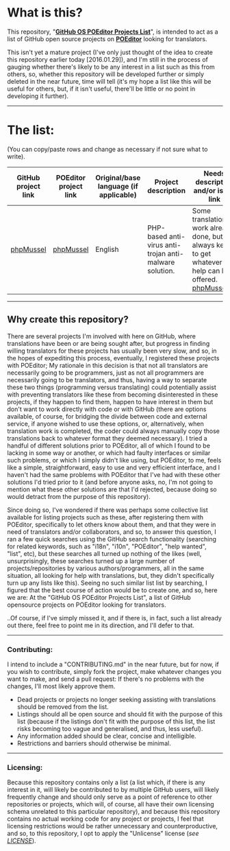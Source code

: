 # What is this?

This repository, "__[GitHub OS POEditor Projects List](https://github.com/Maikuolan/GitHub-OS-POEditor-Projects-List)__", is intended to act as a list of GitHub open source projects on __[POEditor](https://poeditor.com/)__ looking for translators.

This isn't yet a mature project (I've only just thought of the idea to create this repository earlier today [2016.01.29]), and I'm still in the process of gauging whether there's likely to be any interest in a list such as this from others, so, whether this repository will be developed further or simply deleted in the near future, time will tell (it's my hope a list like this will be useful for others, but, if it isn't useful, there'll be little or no point in developing it further).

---

# The list:

(You can copy/paste rows and change as necessary if not sure what to write).

GitHub project link | POEditor project link | Original/base language (if applicable) | Project description | Needs description and/or issue link
---|---|---|---|---
[phpMussel](https://github.com/Maikuolan/phpMussel) | [phpMussel](https://poeditor.com/projects/view?id=43787) | English | PHP-based anti-virus anti-trojan anti-malware solution. | Some translation work already done, but always keen to get whatever help can be offered. [phpMussel#3](https://github.com/Maikuolan/phpMussel/issues/3)

---

## Why create this repository?

There are several projects I'm involved with here on GitHub, where translations have been or are being sought after, but progress in finding willing translators for these projects has usually been very slow, and so, in the hopes of expediting this process, eventually, I registered these projects with POEditor; My rationale in this decision is that not all translators are necessarily going to be programmers, just as not all programmers are necessarily going to be translators, and thus, having a way to separate these two things (programming versus translating) could potentially assist with preventing translators like these from becoming disinterested in these projects, if they happen to find them, happen to have interest in them but don't want to work directly with code or with GitHub (there are options available, of course, for bridging the divide between code and external service, if anyone wished to use these options, or, alternatively, when translation work is completed, the coder could always manually copy those translations back to whatever format they deemed necessary). I tried a handful of different solutions prior to POEditor, all of which I found to be lacking in some way or another, or which had faulty interfaces or similar such problems, or which I simply didn't like using, but POEditor, to me, feels like a simple, straightforward, easy to use and very efficient interface, and I haven't had the same problems with POEditor that I've had with these other solutions I'd tried prior to it (and before anyone asks, no, I'm not going to mention what these other solutions are that I'd rejected, because doing so would detract from the purpose of this repository).

Since doing so, I've wondered if there was perhaps some collective list available for listing projects such as these, after registering them with POEditor, specifically to let others know about them, and that they were in need of translators and/or collaborators, and so, to answer this question, I ran a few quick searches using the GitHub search functionality (searching for related keywords, such as "i18n", "i10n", "POEditor", "help wanted", "list", etc), but these searches all turned up nothing of the likes (well, unsurprisingly, these searches turned up a large number of projects/repositories by various authors/programmers, all in the same situation, all looking for help with translations, but, they didn't specifically turn up any lists like this). Seeing no such similar list list by searching, I figured that the best course of action would be to create one, and so, here we are: At the "GitHub OS POEditor Projects List", a list of GitHub opensource projects on POEditor looking for translators.

..Of course, if I've simply missed it, and if there is, in fact, such a list already out there, feel free to point me in its direction, and I'll defer to that.

---

### Contributing:

I intend to include a "CONTRIBUTING.md" in the near future, but for now, if you wish to contribute, simply fork the project, make whatever changes you want to make, and send a pull request: If there's no problems with the changes, I'll most likely approve them.

- Dead projects or projects no longer seeking assisting with translations should be removed from the list.
- Listings should all be open source and should fit with the purpose of this list (because if the listings don't fit with the purpose of this list, the list risks becoming too vague and generalised, and thus, less useful).
- Any information added should be clear, concise and intelligible.
- Restrictions and barriers should otherwise be minimal.

---

### Licensing:

Because this repository contains only a list (a list which, if there is any interest in it, will likely be contributed to by multiple GitHub users, will likely frequently change and should only serve as a point of reference to other repositories or projects, which will, of course, all have their own licensing schema unrelated to this particular repository), and because this repository contains no actual working code for any project or projects, I feel that licensing restrictions would be rather unnecessary and counterproductive, and so, to this repository, I opt to apply the "Unlicense" license (*see [LICENSE](https://github.com/Maikuolan/GitHub-OS-POEditor-Projects-List/blob/master/LICENSE)*).

